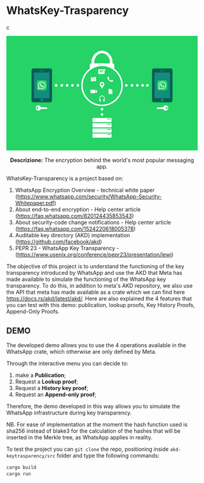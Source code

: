 # WhatsKey-Trasparency
c
<p align="center">
  <img src="https://github.com/xerox0/WhatsKey-Transparency/blob/main/Documenti/Immagini/whatsapp-2842640_640.png" alt="Project logo" width="600px">
</p>
<p align="center">
  <strong>Descrizione:</strong> The encryption behind the world's most popular messaging app.
</p>

WhatsKey-Transparency is a project based on:
1. WhatsApp Encryption Overview - technical white paper
   (https://www.whatsapp.com/security/WhatsApp-Security-Whitepaper.pdf)
2. About end-to-end encryption - Help center article (https://faq.whatsapp.com/820124435853543)
3. About security-code change notifications - Help center article (https://faq.whatsapp.com/1524220618005378)
4. Auditable key directory (AKD) implementation (https://github.com/facebook/akd)
5. PEPR 23 - WhatsApp Key Transparency - (https://www.usenix.org/conference/pepr23/presentation/lewi)

The objective of this project is to understand the functioning of the key transparency introduced by WhatsApp and use the AKD that Meta has made available to simulate the functioning of the WhatsApp key transparency. 
To do this, in addition to meta's AKD repository, we also use the API that meta has made available as a crate which we can find here https://docs.rs/akd/latest/akd/. Here are also explained the 4 features that you can test with this demo: publication, lookup proofs, Key History Proofs, Append-Only Proofs.

## DEMO
The developed demo allows you to use the 4 operations available in the WhatsApp crate, which otherwise are only defined by Meta.

Through the interactive menu you can decide to:
1. make a **Publication**;
2. Request a **Lookup proof**;
3. Request a **History key proof**;
4. Request an **Append-only proof**;

Therefore, the demo developed in this way allows you to simulate the WhatsApp infrastructure during key transparency.

NB. For ease of implementation at the moment the hash function used is sha256 instead of blake3 for the calculation of the hashes that will be inserted in the Merkle tree, as WhatsApp applies in reality.

To test the project you can ```git clone``` the repo, positioning inside ```akd-keytrasparency/src``` folder and type the following commands:

```bash
cargo build
cargo run
```

